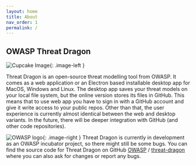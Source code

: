 ```yaml
---
layout: home
title: About
nav_order: 1
permalink: /
---
```


<style type="text/css">
.image-left {
  display: block;
  margin-left: auto;
  margin-right: auto;
  float: left;
}
.image-right {
  display: block;
  margin-left: auto;
  margin-right: auto;
  float: right;
}
</style>

[owasp-organization]: https://github.com/owasp

## OWASP Threat Dragon

![Cupcake Image](/public/threatdragonx256.png){: .image-left }

Threat Dragon is an open-source threat modelling tool from OWASP.
It comes as a web application or an Electron based installable desktop app for MacOS, Windows and Linux.
The desktop app saves your threat models on your local file system, but the online version stores its files in GitHub.
This means that to use web app you have to sign in with a GitHub account and give it write access to your public repos.
Other than that, the user experience is currently almost identical between the web and desktop variants.
In the future, there will be deeper integration with GitHub (and other code repositories).

![OWASP logo](/public/owasp.png){: .image-right }
Threat Dragon is currently in development as an OWASP incubator project, so there might still be some bugs.
You can find the source code for Threat Dragon on GitHub
[OWASP][owasp-organization] / [threat-dragon](https://github.com/OWASP/threat-dragon)
where you can also ask for changes or report any bugs. 
